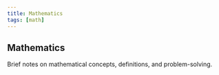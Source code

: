 ```yaml
---
title: Mathematics
tags: [math]
---
```


## Mathematics

Brief notes on mathematical concepts, definitions, and problem-solving.
